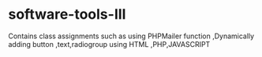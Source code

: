 # software-tools-III
Contains class assignments such as using PHPMailer function ,Dynamically adding button ,text,radiogroup using HTML ,PHP,JAVASCRIPT

